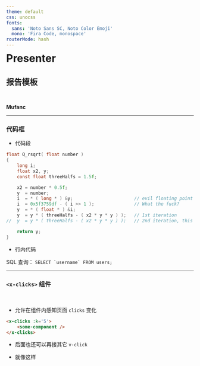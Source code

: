 ```yaml
---
theme: default
css: unocss
fonts:
  sans: 'Noto Sans SC, Noto Color Emoji'
  mono: 'Fira Code, monospace'
routerMode: hash
---
```


<div style="transform: translateY(-30%)">

# Presenter

## 报告模板

</div>

<div class="absolute right-3em bottom-2em"><b>Mufanc</b></div>

---

### 代码框

<pad/>

<v-click>

* 代码段

```c
float Q_rsqrt( float number ) 
{
    long i;
    float x2, y;
    const float threeHalfs = 1.5f;

    x2 = number * 0.5f;
    y  = number;
    i  = * ( long * ) &y;                       // evil floating point bit level hacking
    i  = 0x5f3759df - ( i >> 1 );               // What the fuck? 
    y  = * ( float * ) &i;
    y  = y * ( threeHalfs - ( x2 * y * y ) );   // 1st iteration
//  y  = y * ( threeHalfs - ( x2 * y * y ) );   // 2nd iteration, this can be removed

    return y;
}
```

</v-click>

<v-click>

* 行内代码

SQL 查询： ``SELECT `username` FROM users;``

</v-click>

---

### `<x-clicks>` 组件

<br/>

* 允许在组件内感知页面 `clicks` 变化

```html
<x-clicks :k='5'>
    <some-component />
</x-clicks>
```

<pad/>

<x-clicks :k="5">
    <x-clicks-example type="x-clicks"/>
</x-clicks>

<pad/>

<v-clicks>

* 后面也还可以再接其它 `v-click`

* 就像这样

</v-clicks>